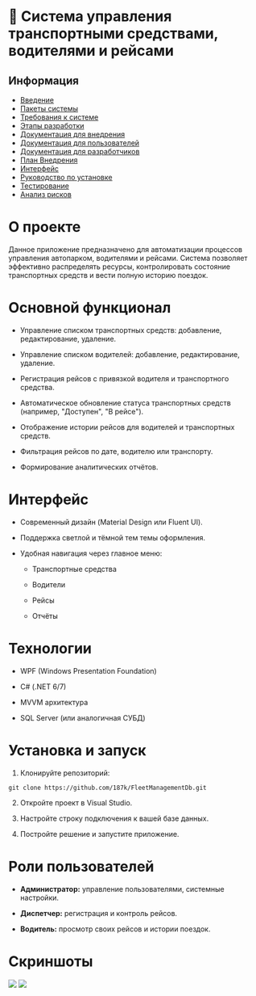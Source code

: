 # 🚚 Система управления транспортными средствами, водителями и рейсами

## Информация

* [Введение](https://github.com/187k/FleetManagementDb/blob/master/Documentation/%D0%92%D0%B2%D0%B5%D0%B4%D0%B5%D0%BD%D0%B8%D0%B5.md)
* [Пакеты системы](https://github.com/187k/FleetManagementDb/blob/master/Documentation/%D0%9F%D0%B0%D0%BA%D0%B5%D1%82%D1%8B%20%D0%A1%D0%B8%D1%81%D1%82%D0%B5%D0%BC%D1%8B.md)
* [Требования к системе](https://github.com/187k/FleetManagementDb/blob/master/Documentation/%D0%A2%D1%80%D0%B5%D0%B1%D0%BE%D0%B2%D0%B0%D0%BD%D0%B8%D1%8F%20%D0%BA%20%D1%81%D0%B8%D1%81%D1%82%D0%B5%D0%BC%D0%B5.md)
* [Этапы разработки](https://github.com/187k/FleetManagementDb/blob/master/Documentation/%D0%AD%D1%82%D0%B0%D0%BF%D1%8B%20%D1%80%D0%B0%D0%B7%D1%80%D0%B0%D0%B1%D0%BE%D1%82%D0%BA%D0%B8.md)
* [Документация для внедрения](https://github.com/187k/FleetManagementDb/blob/master/Documentation/%D0%94%D0%BE%D0%BA%D1%83%D0%BC%D0%B5%D0%BD%D1%82%D0%B0%D1%86%D0%B8%D1%8F%20%D0%B4%D0%BB%D1%8F%20%D0%B2%D0%BD%D0%B5%D0%B4%D1%80%D0%B5%D0%BD%D0%B8%D1%8F.md)
* [Документация для пользователей](https://github.com/187k/FleetManagementDb/blob/master/Documentation/%D0%94%D0%BE%D0%BA%D1%83%D0%BC%D0%B5%D0%BD%D1%82%D0%B0%D1%86%D0%B8%D1%8F%20%D0%B4%D0%BB%D1%8F%20%D0%BF%D0%BE%D0%BB%D1%8C%D0%B7%D0%BE%D0%B2%D0%B0%D1%82%D0%B5%D0%BB%D0%B5%D0%B9.md)
* [Документация для разработчиков](https://github.com/187k/FleetManagementDb/blob/master/Documentation/%D0%94%D0%BE%D0%BA%D1%83%D0%BC%D0%B5%D0%BD%D1%82%D0%B0%D1%86%D0%B8%D1%8F%20%D0%B4%D0%BB%D1%8F%20%D1%80%D0%B0%D0%B7%D1%80%D0%B0%D0%B1%D0%BE%D1%82%D1%87%D0%B8%D0%BA%D0%BE%D0%B2.md)
* [План Внедрения](https://github.com/187k/FleetManagementDb/blob/master/Documentation/%D0%9F%D0%BB%D0%B0%D0%BD%20%D0%92%D0%BD%D0%B5%D0%B4%D1%80%D0%B5%D0%BD%D0%B8%D1%8F.md)
* [Интерфейс](https://github.com/187k/FleetManagementDb/blob/master/Documentation/%D0%98%D0%BD%D1%82%D0%B5%D1%80%D1%84%D0%B5%D0%B9%D1%81.md)
* [Руководство по установке](https://github.com/187k/FleetManagementDb/blob/master/Documentation/%D0%A0%D1%83%D0%BA%D0%BE%D0%B2%D0%BE%D0%B4%D1%81%D1%82%D0%B2%D0%BE%20%D0%BF%D0%BE%20%D1%83%D1%81%D1%82%D0%B0%D0%BD%D0%BE%D0%B2%D0%BA%D0%B5.md)
* [Тестирование](https://github.com/187k/FleetManagementDb/blob/master/Documentation/%D0%A2%D0%B5%D1%81%D1%82%D0%B8%D1%80%D0%BE%D0%B2%D0%B0%D0%BD%D0%B8%D0%B5.md)
* [Анализ рисков](https://github.com/187k/FleetManagementDb/blob/master/Documentation/%D0%90%D0%BD%D0%B0%D0%BB%D0%B8%D0%B7%20%D1%80%D0%B8%D1%81%D0%BA%D0%BE%D0%B2.md)

# О проекте
Данное приложение предназначено для автоматизации процессов управления автопарком, водителями и рейсами.
Система позволяет эффективно распределять ресурсы, контролировать состояние транспортных средств и вести полную историю поездок.

# Основной функционал
* Управление списком транспортных средств: добавление, редактирование, удаление.

* Управление списком водителей: добавление, редактирование, удаление.

* Регистрация рейсов с привязкой водителя и транспортного средства.

* Автоматическое обновление статуса транспортных средств (например, "Доступен", "В рейсе").

* Отображение истории рейсов для водителей и транспортных средств.

* Фильтрация рейсов по дате, водителю или транспорту.

* Формирование аналитических отчётов.

# Интерфейс
* Современный дизайн (Material Design или Fluent UI).

* Поддержка светлой и тёмной тем темы оформления.

* Удобная навигация через главное меню:

  * Транспортные средства

  * Водители

  * Рейсы

  * Отчёты

# Технологии
* WPF (Windows Presentation Foundation)

* C# (.NET 6/7)

* MVVM архитектура

* SQL Server (или аналогичная СУБД)

# Установка и запуск
1. Клонируйте репозиторий:

```
git clone https://github.com/187k/FleetManagementDb.git
```
2. Откройте проект в Visual Studio.

3. Настройте строку подключения к вашей базе данных.

4. Постройте решение и запустите приложение.

# Роли пользователей
* **Администратор:** управление пользователями, системные настройки.

* **Диспетчер:** регистрация и контроль рейсов.

* **Водитель:** просмотр своих рейсов и истории поездок.

# Скриншоты

![](https://github.com/187k/VehicleControl/blob/main/img/1.png)
![](https://github.com/187k/VehicleControl/blob/main/img/2.png)
